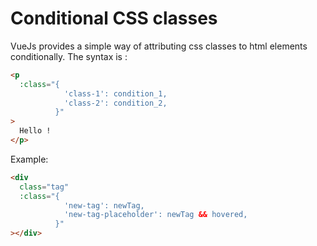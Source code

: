# Conditional CSS classes

VueJs provides a simple way of attributing css classes to html elements conditionally.
The syntax is :

```html
<p
  :class="{
            'class-1': condition_1,
            'class-2': condition_2,
          }"
>
  Hello !
</p>
```

Example:

```html
<div
  class="tag"
  :class="{
            'new-tag': newTag,
            'new-tag-placeholder': newTag && hovered,
          }"
></div>
```
